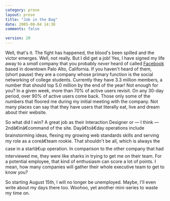 ```yaml
---
category: prose
layout: prose
title: "Job in the Bag"
date: 2005-08-04 14:30
comments: false

version: 20
---
```


Well, that's it. The fight has happened, the blood's been spilled and the victor emerges. Well, not really. But I did get a job! Yes, I have signed my life away to a *small* company that you probably *never* heard of called [Facebook][1] based in downtown Palo Alto, California. If you haven't heard of them, (short pause) they are a company whose primary function is the social networking of college students. Currently they have 3.3 million members, a number that should top 5.0 million by the end of the year! Not enough for you? In a given week, more than 70% of active users revisit. On any 30-day period, over 90% of active users come back. Those only some of the numbers that floored me during my initial meeting with the company. Not many places can say that they have users that literally eat, live and dream about their website.

So what did I win? A great job as their Interaction Designer or — I think — 2ndâ€inâ€command of the site. Dayâ€toâ€day operations include brainstorming ideas, flexing my growing web standards skills and serving my role as a coreâ€team rookie. That shouldn't be all, which is always the case in a startâ€up operation. In comparison to the other company that had interviewed me, they were like sharks in trying to get me on their team. For a potential employee, that kind of enthusiasm can score a lot of points. I mean, how many companies will gather their whole executive team to get to know you?

So starting August 15th, I will no longer be unemployed. Maybe, I'll even write about my days there too. Woohoo, yet another mini-series to waste my time on.

[1]: http://www.facebook.com
